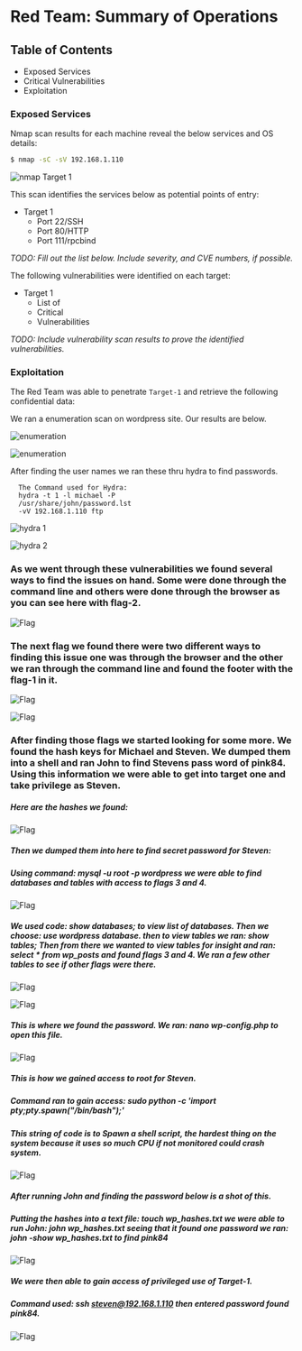 # Red Team: Summary of Operations

## Table of Contents
- Exposed Services
- Critical Vulnerabilities
- Exploitation

### Exposed Services

Nmap scan results for each machine reveal the below services and OS details:

```bash
$ nmap -sC -sV 192.168.1.110

```

![nmap Target 1](IMAGE/nmaptarget-1.png)

This scan identifies the services below as potential points of entry:
- Target 1
  - Port 22/SSH
  - Port 80/HTTP
  - Port 111/rpcbind

_TODO: Fill out the list below. Include severity, and CVE numbers, if possible._

The following vulnerabilities were identified on each target:
- Target 1
  - List of
  - Critical
  - Vulnerabilities

_TODO: Include vulnerability scan results to prove the identified vulnerabilities._

### Exploitation

The Red Team was able to penetrate `Target-1` and retrieve the following confidential data:

We ran a enumeration scan on wordpress site. Our results are below.

![enumeration](IMAGE/wpscan-1.png)

![enumeration](IMAGE/wpscan-2.png)

After finding the user names we ran these thru hydra to find passwords. 

      The Command used for Hydra:
      hydra -t 1 -l michael -P 
      /usr/share/john/password.lst 
      -vV 192.168.1.110 ftp



![hydra 1](IMAGE/hydra-1.png)

![hydra 2](IMAGE/hydra-2.png)


### As we went through these vulnerabilities we found several ways to find the issues on hand. Some were done through the command line and others were done through the browser as you can see here with flag-2.

![Flag](IMAGE/flag-2.png)

### The next flag we found there were two different ways to finding this issue one was through the browser and the other we ran through the command line and found the footer with the flag-1 in it.

![Flag](IMAGE/flag-1.png)

![Flag](IMAGE/flag-1.1.png)

### After finding those flags we started looking for some more. We found the hash keys for Michael and Steven. We dumped them into a shell and ran John to find Stevens pass word of pink84. Using this information we were able to get into target one and take privilege as Steven. 

##### Here are the hashes we found:

![Flag](IMAGE/wp-hashes.png)

##### Then we dumped them into here to find secret password for Steven:

##### Using command: mysql -u root -p wordpress we were able to find databases and tables with access to flags 3 and 4.

![Flag](IMAGE/DB-dump-3.png)

##### We used code: show databases; to view list of databases. Then we choose: use wordpress database. then to view tables we ran: show tables; Then from there we wanted to view tables for insight and ran: select * from wp_posts and found flags 3 and 4. We ran a few other tables to see if other flags were there. 

![Flag](IMAGE/DB-dump-2.png)

![Flag](IMAGE/DB-dump-1.png)

##### This is where we found the password. We ran: nano wp-config.php to open this file.

![Flag](IMAGE/DB-password.png)

##### This is how we gained access to root for Steven.
##### Command ran to gain access: sudo python -c 'import pty;pty.spawn("/bin/bash");'
##### This string of code is to Spawn a shell script, the hardest thing on the system because it uses so much CPU if not monitored could crash system.

![Flag](IMAGE/privalage-steven.png)

##### After running John and finding the password below is a shot of this.
##### Putting the hashes into a text file: touch wp_hashes.txt we were able to run John: john wp_hashes.txt seeing that it found one password we ran: john -show wp_hashes.txt to find pink84

![Flag](IMAGE/john-hash.png)

##### We were then able to gain access of privileged use of Target-1.
##### Command used: ssh steven@192.168.1.110 then entered password found pink84.

![Flag](IMAGE/in-as-steven.png)
